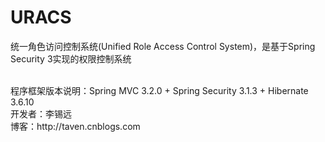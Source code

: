 URACS
=====

统一角色访问控制系统(Unified Role Access Control System)，是基于Spring Security 3实现的权限控制系统

<br/>
程序框架版本说明：Spring MVC 3.2.0 + Spring Security 3.1.3 + Hibernate 3.6.10


<br/>
开发者：李锡远
<br/>
博客：http://taven.cnblogs.com
<br/>


